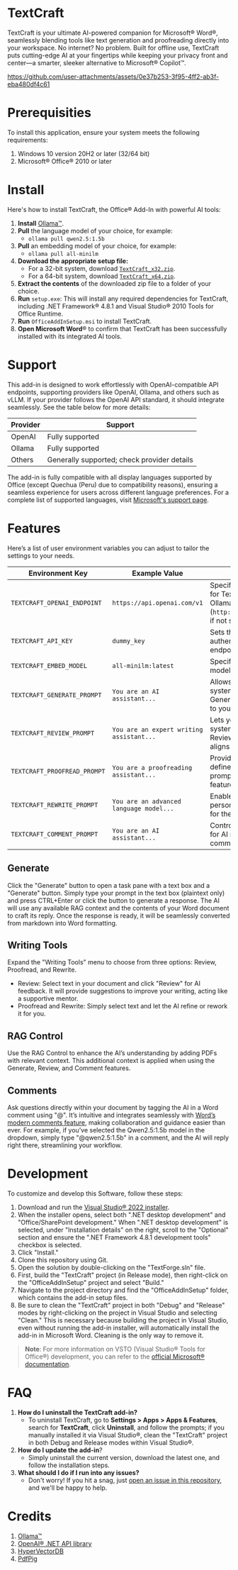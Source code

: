 # TextCraft
TextCraft is your ultimate AI-powered companion for Microsoft® Word®, seamlessly blending tools like text generation and proofreading directly into your workspace. No internet? No problem. Built for offline use, TextCraft puts cutting-edge AI at your fingertips while keeping your privacy front and center—a smarter, sleeker alternative to Microsoft® Copilot™️.


https://github.com/user-attachments/assets/0e37b253-3f95-4ff2-ab3f-eba480df4c61


# Prerequisities
To install this application, ensure your system meets the following requirements:
1. Windows 10 version 20H2 or later (32/64 bit)
2. Microsoft®️ Office®️ 2010 or later


# Install
Here's how to install TextCraft, the Office® Add-In with powerful AI tools:
1. **Install** [Ollama™️](https://ollama.com/download).
2. **Pull** the language model of your choice, for example:
   - `ollama pull qwen2.5:1.5b`
4. **Pull** an embedding model of your choice, for example:
   - `ollama pull all-minilm`
6. **Download the appropriate setup file:**
    - For a 32-bit system, download [`TextCraft_x32.zip`](https://github.com/suncloudsmoon/TextCraft/releases/download/v1.0.8/TextCraft_x32.zip).
    - For a 64-bit system, download [`TextCraft_x64.zip`](https://github.com/suncloudsmoon/TextCraft/releases/download/v1.0.8/TextCraft_x64.zip).
7. **Extract the contents** of the downloaded zip file to a folder of your choice.
8. **Run** `setup.exe`: This will install any required dependencies for TextCraft, including .NET Framework® 4.8.1 and Visual Studio® 2010 Tools for Office Runtime.
9. **Run** `OfficeAddInSetup.msi` to install TextCraft.
10. **Open Microsoft Word**® to confirm that TextCraft has been successfully installed with its integrated AI tools.


# Support
This add-in is designed to work effortlessly with OpenAI-compatible API endpoints, supporting providers like OpenAI, Ollama, and others such as vLLM. If your provider follows the OpenAI API standard, it should integrate seamlessly. See the table below for more details:

| Provider   | Support                                      |
|------------|---------------------------------------------|
| OpenAI     | Fully supported                             |
| Ollama     | Fully supported                             |
| Others     | Generally supported; check provider details |

The add-in is fully compatible with all display languages supported by Office (except Quechua (Peru) due to compatibility reasons), ensuring a seamless experience for users across different language preferences. For a complete list of supported languages, visit [Microsoft's support page](https://support.microsoft.com/en-us/office/what-languages-is-office-available-in-26d30382-9fba-45dd-bf55-02ab03e2a7ec).


# Features
Here’s a list of user environment variables you can adjust to tailor the settings to your needs.

| Environment Key              | Example Value                    | Description                                                                                 |
|------------------------------|-----------------------------------|---------------------------------------------------------------------------------------------|
| `TEXTCRAFT_OPENAI_ENDPOINT`  | `https://api.openai.com/v1`      | Specifies the API endpoint for TextCraft. Defaults to Ollama (`http://localhost:11434/v1`) if not specified. |
| `TEXTCRAFT_API_KEY`          | `dummy_key`                      | Sets the API key to authenticate with the API endpoint.                                     |
| `TEXTCRAFT_EMBED_MODEL`      | `all-minilm:latest`              | Specifies the embedding model to use in TextCraft.                                          |
| `TEXTCRAFT_GENERATE_PROMPT`  | `You are an AI assistant...`             | Allows you to customize the system prompt for the Generate feature, tailoring it to your needs. |
| `TEXTCRAFT_REVIEW_PROMPT`    | `You are an expert writing assistant...`             | Lets you override the system prompt for the Review feature, ensuring it aligns with your goals. |
| `TEXTCRAFT_PROOFREAD_PROMPT` | `You are a proofreading assistant...`             | Provides the flexibility to define your own system prompt for the Proofread feature.         |
| `TEXTCRAFT_REWRITE_PROMPT`   | `You are an advanced language model...`             | Enables you to set a personalized system prompt for the Rewrite feature.                    |
| `TEXTCRAFT_COMMENT_PROMPT`   | `You are an AI assistant...`             | Controls the system prompt for AI mentions in comments. |

## Generate
Click the "Generate" button to open a task pane with a text box and a "Generate" button. Simply type your prompt in the text box (plaintext only) and press CTRL+Enter or click the button to generate a response. The AI will use any available RAG context and the contents of your Word document to craft its reply. Once the response is ready, it will be seamlessly converted from markdown into Word formatting.

## Writing Tools
Expand the "Writing Tools" menu to choose from three options: Review, Proofread, and Rewrite.
- Review: Select text in your document and click "Review" for AI feedback. It will provide suggestions to improve your writing, acting like a supportive mentor.
- Proofread and Rewrite: Simply select text and let the AI refine or rework it for you.

## RAG Control
Use the RAG Control to enhance the AI’s understanding by adding PDFs with relevant context. This additional context is applied when using the Generate, Review, and Comment features.

## Comments
Ask questions directly within your document by tagging the AI in a Word comment using "@". It’s intuitive and integrates seamlessly with [Word’s modern comments feature](https://support.microsoft.com/en-us/office/using-modern-comments-in-word-edc6ae71-0a2d-49fe-8faa-986f1e48136a), making collaboration and guidance easier than ever. For example, if you’ve selected the Qwen2.5:1.5b model in the dropdown, simply type "@qwen2.5:1.5b" in a comment, and the AI will reply right there, streamlining your workflow.

# Development
To customize and develop this Software, follow these steps:
1. Download and run the [Visual Studio® 2022 installer](https://visualstudio.microsoft.com/vs/).
2. When the installer opens, select both ".NET desktop development" and "Office/SharePoint development." When ".NET desktop development" is selected, under "Installation details" on the right, scroll to the "Optional" section and ensure the ".NET Framework 4.8.1 development tools" checkbox is selected.
3. Click "Install."
4. Clone this repository using Git.
5. Open the solution by double-clicking on the "TextForge.sln" file.
6. First, build the "TextCraft" project (in Release mode), then right-click on the "OfficeAddInSetup" project and select "Build."
7. Navigate to the project directory and find the "OfficeAddInSetup" folder, which contains the add-in setup files.
8. Be sure to clean the "TextCraft" project in both "Debug" and "Release" modes by right-clicking on the project in Visual Studio and selecting "Clean." This is necessary because building the project in Visual Studio, even without running the add-in installer, will automatically install the add-in in Microsoft Word. Cleaning is the only way to remove it.

> **Note**: For more information on VSTO (Visual Studio® Tools for Office®) development, you can refer to the [official Microsoft® documentation](https://learn.microsoft.com/en-us/visualstudio/vsto/walkthrough-creating-your-first-vsto-add-in-for-word?view=vs-2022&tabs=csharp).


# FAQ
1. **How do I uninstall the TextCraft add-in?**  
   - To uninstall TextCraft, go to **Settings > Apps > Apps & Features**, search for **TextCraft**, click **Uninstall**, and follow the prompts; if you manually installed it via Visual Studio®, clean the "TextCraft" project in both Debug and Release modes within Visual Studio®.
2. **How do I update the add-in**?
    - Simply uninstall the current version, download the latest one, and follow the installation steps.
2. **What should I do if I run into any issues?**
    - Don't worry! If you hit a snag, just [open an issue in this repository](https://github.com/suncloudsmoon/TextCraft/issues/new), and we'll be happy to help.


# Credits
1. [Ollama™️](https://github.com/ollama/ollama)
2. [OpenAI®️ .NET API library](https://github.com/openai/openai-dotnet)
3. [HyperVectorDB](https://github.com/suncloudsmoon/HyperVectorDB)
4. [PdfPig](https://github.com/UglyToad/PdfPig)
 
